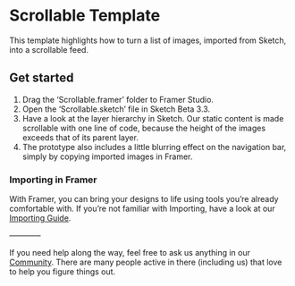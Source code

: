 # Scrollable Template
This template highlights how to turn a list of images, imported from Sketch, into a scrollable feed.

## Get started
1. Drag the ‘Scrollable.framer’ folder to Framer Studio.
2. Open the ‘Scrollable.sketch’ file in Sketch Beta 3.3.
3. Have a look at the layer hierarchy in Sketch. Our static content is made scrollable with one line of code, because the height of the images exceeds that of its parent layer.
4. The prototype also includes a little blurring effect on the navigation bar, simply by copying imported images in Framer.

### Importing in Framer
With Framer, you can bring your designs to life using tools you’re already comfortable with. If you’re not familiar with Importing, have a look at our [Importing Guide](http://framerjs.com/learn/import/).

————

If you need help along the way, feel free to ask us anything in our [Community](https://www.facebook.com/groups/framerjs/). There are many people active in there (including us) that love to help you figure things out. 